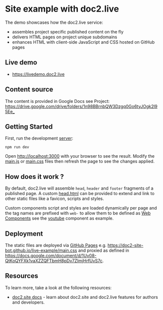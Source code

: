 # Site example with doc2.live

The demo showcases how the doc2.live service: 
- assembles project specific published content on the fly
- delivers HTML pages on project unique subdomains 
- enhances HTML with client-side JavaScript and CSS hosted on GitHub pages

## Live demo

* <https://livedemo.doc2.live>

## Content source

The content is provided in Google Docs see Project: <https://drive.google.com/drive/folders/1n98BBrnbQW3Dzgq0Go6tyJOgk2l95Ee_>

## Getting Started

First, run the development [server](./server.js):

```
npm run dev
```

Open <http://localhost:3000> with your browser to see the result. Modify the [main.js](./main.js) or [main.css](./main.css) files then refresh the page to see the changes applied.

## How does it work ?

By default, doc2.live will assemble `head`, `header` and `footer` fragments of a published page. A custom [head.html](./head.html) can be provided to extend and link to other static files like a favicon, scripts and styles.

Custom components script and styles are loaded dynamically per page and the tag names are prefixed with `web-` to allow them to be defined as [Web Components](https://developer.mozilla.org/en-US/docs/Web/Web_Components) see the [youtube](./components/youtube/) component as example. 

## Deployment

The static files are deployed via [GitHub Pages](https://pages.github.com/) e.g. <https://doc2-site-bot.github.io/live-example/main.css> and proxied as defined in <https://docs.google.com/document/d/1Uv08-QtKoQYFXk1vaXZZQFTbmH8pDv7ZImjHrfUvS7c>.

## Resources

To learn more, take a look at the following resources:

- [doc2.site docs](https://doc2.site/documentation) - learn about doc2.site and doc2.live features for authors and developers.
